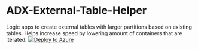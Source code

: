 # ADX-External-Table-Helper
Logic apps to create external tables with larger partitions based on existing tables. Helps increase speed by lowering amount of containers that are iterated. 
[![Deploy to Azure](https://aka.ms/deploytoazurebutton)](https://github.com/seyed-nouraie/ADX-External-Table-Helper/blob/main/Deploy/azuredeploy.json)
